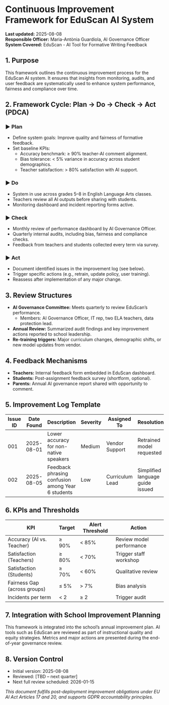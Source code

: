 # Continuous Improvement Framework for EduScan AI System

**Last updated:** 2025-08-08  
**Responsible Officer:** Maria-Antònia Guardiola, AI Governance Officer  
**System Covered:** EduScan - AI Tool for Formative Writing Feedback



## 1. Purpose

This framework outlines the continuous improvement process for the EduScan AI system. It ensures that insights from monitoring, audits, and user feedback are systematically used to enhance system performance, fairness and compliance over time.



## 2. Framework Cycle: Plan → Do → Check → Act (PDCA)

### ▶️ Plan
- Define system goals: Improve quality and fairness of formative feedback.
- Set baseline KPIs:
  - Accuracy benchmark: ≥ 90% teacher-AI comment alignment.
  - Bias tolerance: < 5% variance in accuracy across student demographics.
  - Teacher satisfaction: > 80% satisfaction with AI support.

### ▶️ Do
- System in use across grades 5–8 in English Language Arts classes.
- Teachers review all AI outputs before sharing with students.
- Monitoring dashboard and incident reporting forms active.

### ▶️ Check
- Monthly review of performance dashboard by AI Governance Officer.
- Quarterly internal audits, including bias, fairness and compliance checks.
- Feedback from teachers and students collected every term via survey.

### ▶️ Act
- Document identified issues in the improvement log (see below).
- Trigger specific actions (e.g., retrain, update policy, user training).
- Reassess after implementation of any major change.


## 3. Review Structures

- **AI Governance Committee:** Meets quarterly to review EduScan’s performance.
  - Members: AI Governance Officer, IT rep, two ELA teachers, data protection lead.
- **Annual Review:** Summarized audit findings and key improvement actions reported to school leadership.
- **Re-training triggers:** Major curriculum changes, demographic shifts, or new model updates from vendor.



## 4. Feedback Mechanisms

- **Teachers:** Internal feedback form embedded in EduScan dashboard.
- **Students:** Post-assignment feedback survey (shortform, optional).
- **Parents:** Annual AI governance report shared with opportunity to comment.



## 5. Improvement Log Template

| Issue ID | Date Found | Description | Severity | Assigned To | Resolution | Date Resolved |
|----------|------------|-------------|----------|--------------|------------|----------------|
| 001 | 2025-08-01 | Lower accuracy for non-native speakers | Medium | Vendor Support | Retrained model requested | TBD |
| 002 | 2025-08-05 | Feedback phrasing confusion among Year 6 students | Low | Curriculum Lead | Simplified language guide issued | 2025-08-10 |



## 6. KPIs and Thresholds

| KPI | Target | Alert Threshold | Action |
|-----|--------|------------------|--------|
| Accuracy (AI vs. Teacher) | ≥ 90% | < 85% | Review model performance |
| Satisfaction (Teachers) | ≥ 80% | < 70% | Trigger staff workshop |
| Satisfaction (Students) | ≥ 70% | < 60% | Qualitative review |
| Fairness Gap (across groups) | ≤ 5% | > 7% | Bias analysis |
| Incidents per term | < 2 | ≥ 2 | Trigger audit |



## 7. Integration with School Improvement Planning

This framework is integrated into the school’s annual improvement plan. AI tools such as EduScan are reviewed as part of instructional quality and equity strategies. Metrics and major actions are presented during the end-of-year governance review.



## 8. Version Control

- Initial version: 2025-08-08
- Reviewed: [TBD – next quarter]
- Next full review scheduled: 2026-01-15



*This document fulfills post-deployment improvement obligations under EU AI Act Articles 17 and 20, and supports GDPR accountability principles.*
